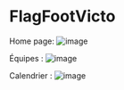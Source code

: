 # FlagFootVicto

Home page:
![image](https://github.com/user-attachments/assets/d97f8608-9cf7-4351-879e-484e352e7fd1)

Équipes : 
![image](https://github.com/user-attachments/assets/0bec378e-44dc-4904-aa34-a778a5b2c8b3)

Calendrier : 
![image](https://github.com/user-attachments/assets/299d1002-4977-4580-8e2e-7d00201bbf1a)

